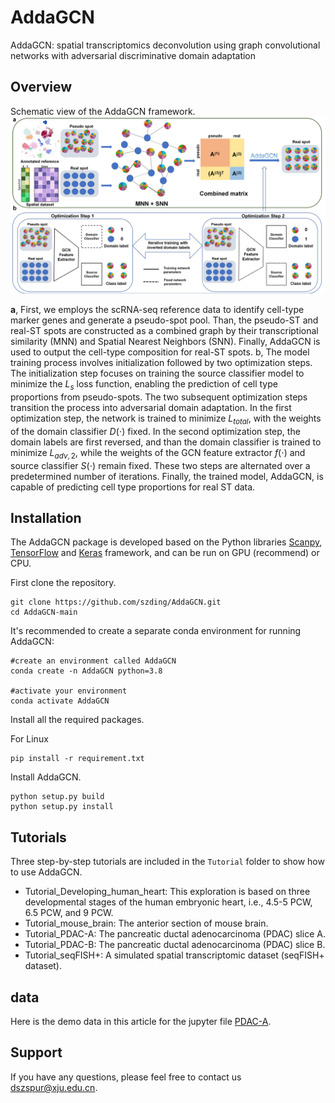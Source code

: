 # AddaGCN
AddaGCN: spatial transcriptomics deconvolution using graph convolutional networks with adversarial discriminative domain adaptation

## Overview
Schematic view of the AddaGCN framework.
![AddaGCN_Overview](https://github.com/szding/AddaGCN/blob/main/AddaGCN_Overview.png)

**a**, First, we employs the scRNA-seq reference data to identify cell-type marker genes and generate a pseudo-spot pool. Than, the pseudo-ST and real-ST spots are constructed as a combined graph by their transcriptional similarity (MNN) and Spatial Nearest Neighbors (SNN). Finally, AddaGCN is used to output the cell-type composition for real-ST spots. b, The model training process involves initialization followed by two optimization steps. The initialization step focuses on training the source classifier model to minimize the $L_s$ loss function, enabling the prediction of cell type proportions from pseudo-spots. The two subsequent optimization steps transition the process into adversarial domain adaptation. In the first optimization step, the network is trained to minimize $L_{total}$, with the weights of the domain classifier $D(\cdot )$ fixed. In the second optimization step, the domain labels are first reversed, and than the domain classifier is trained to minimize $L_{adv,2}$, while the weights of the GCN feature extractor $f(\cdot )$ and source classifier $S(\cdot )$ remain fixed. These two steps are alternated over a predetermined number of iterations. Finally, the trained model, AddaGCN, is capable of predicting cell type proportions for real ST data.


## Installation
The AddaGCN package is developed based on the Python libraries [Scanpy](https://scanpy.readthedocs.io/en/stable/), [TensorFlow](https://www.tensorflow.org/) and [Keras](https://github.com/keras-team/keras) framework, and can be run on GPU (recommend) or CPU.

First clone the repository. 

```
git clone https://github.com/szding/AddaGCN.git
cd AddaGCN-main
```

It's recommended to create a separate conda environment for running AddaGCN:

```
#create an environment called AddaGCN
conda create -n AddaGCN python=3.8

#activate your environment
conda activate AddaGCN
```
Install all the required packages. 

For Linux
```
pip install -r requirement.txt
```
Install AddaGCN.

```
python setup.py build
python setup.py install
```

## Tutorials

Three step-by-step tutorials are included in the `Tutorial` folder to show how to use AddaGCN.
- Tutorial_Developing_human_heart: This exploration is based on three developmental stages of the human embryonic heart, i.e., 4.5-5 PCW, 6.5 PCW, and 9 PCW.
- Tutorial_mouse_brain: The anterior section of mouse brain.
- Tutorial_PDAC-A: The pancreatic ductal adenocarcinoma (PDAC) slice A.
- Tutorial_PDAC-B: The pancreatic ductal adenocarcinoma (PDAC) slice B.
- Tutorial_seqFISH+: A simulated spatial transcriptomic dataset (seqFISH+ dataset).
  
## data
Here is the demo data in this article for the jupyter file [PDAC-A](https://github.com/szding/AddaGCN/blob/main/Tutorials/Tutorial_PDAC-A.ipynb).

## Support
If you have any questions, please feel free to contact us dszspur@xju.edu.cn. 











